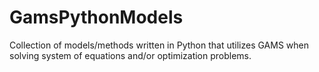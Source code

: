# GamsPythonModels
Collection of models/methods written in Python that utilizes GAMS when solving system of equations and/or optimization problems.
